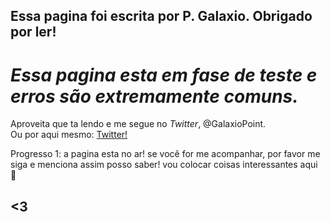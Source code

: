 ## Essa pagina foi escrita por P. Galaxio. Obrigado por ler!

# *Essa pagina esta em fase de teste e erros são extremamente comuns.*

Aproveita que ta lendo e me segue no <em>Twitter</em>, @GalaxioPoint.<br>
Ou por aqui mesmo: <a href="https://twitter.com/GalaxioPoint">Twitter!</a>


Progresso 1: a pagina esta no ar! se você for me acompanhar, por favor me siga e menciona assim posso saber! vou colocar coisas interessantes aqui :eyes:

## <3
